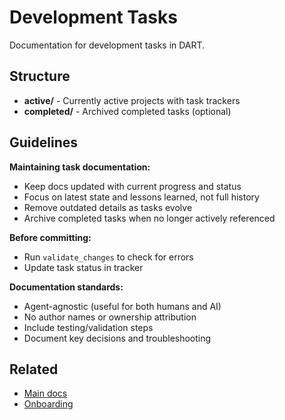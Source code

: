 # Development Tasks

Documentation for development tasks in DART.

## Structure

- **active/** - Currently active projects with task trackers
- **completed/** - Archived completed tasks (optional)

## Guidelines

**Maintaining task documentation:**
- Keep docs updated with current progress and status
- Focus on latest state and lessons learned, not full history
- Remove outdated details as tasks evolve
- Archive completed tasks when no longer actively referenced

**Before committing:**
- Run `validate_changes` to check for errors
- Update task status in tracker

**Documentation standards:**
- Agent-agnostic (useful for both humans and AI)
- No author names or ownership attribution
- Include testing/validation steps
- Document key decisions and troubleshooting

## Related

- [Main docs](../README.md)
- [Onboarding](../onboarding/README.md)

